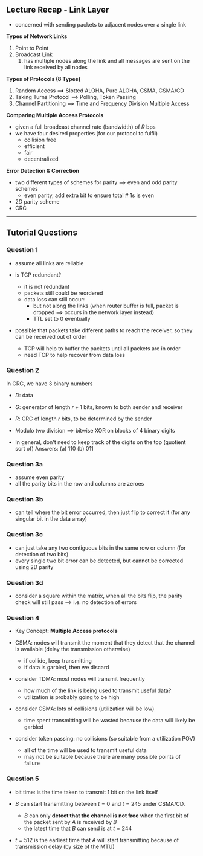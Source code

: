 ## Lecture Recap - Link Layer
- concerned with sending packets to adjacent nodes over a single link

**Types of Network Links**
1. Point to Point
2. Broadcast Link
	1. has multiple nodes along the link and all messages are sent on the link received by all nodes

**Types of Protocols (8 Types)**
1. Random Access $\implies$ Slotted ALOHA, Pure ALOHA, CSMA, CSMA/CD
2. Taking Turns Protocol $\implies$ Polling, Token Passing
3. Channel Partitioning $\implies$ Time and Frequency Division Multiple Access

**Comparing Multiple Access Protocols**
- given a full broadcast channel rate (bandwidth) of $R$ bps
- we have four desired properties (for our protocol to fulfil)
	- collision free
	- efficient
	- fair
	- decentralized

**Error Detection & Correction**
- two different types of schemes for parity $\implies$ even and odd parity schemes
	- even parity, add extra bit to ensure total # $1$s is even
- $2D$ parity scheme
- CRC

---
## Tutorial Questions

### Question 1
- assume all links are reliable
- is TCP redundant?
	- it is not redundant
	- packets still could be reordered
	- data loss can still occur:
		- but not along the links (when router buffer is full, packet is dropped $\implies$ occurs in the network layer instead)
		- TTL set to $0$ eventually

- possible that packets take different paths to reach the receiver, so they can be received out of order
	- TCP will help to buffer the packets until all packets are in order
	- need TCP to help recover from data loss

### Question 2
In CRC, we have $3$ binary numbers
- $D$: data
- $G$: generator of length $r+1$ bits, known to both sender and receiver
- $R$: CRC of length $r$ bits, to be determined by the sender

- Modulo two division $\implies$ bitwise XOR on blocks of $4$ binary digits

- In general, don't need to keep track of the digits on the top (quotient sort of)
Answers: (a) $110$  (b) $011$ 
### Question 3a
- assume even parity
- all the parity bits in the row and columns are zeroes
### Question 3b
- can tell where the bit error occurred, then just flip to correct it (for any singular bit in the data array)
### Question 3c
- can just take any two contiguous bits in the same row or column (for detection of two bits)
- every single two bit error can be detected, but cannot be corrected using 2D parity
### Question 3d
- consider a square within the matrix, when all the bits flip, the parity check will still pass $\implies$ i.e. no detection of errors

### Question 4
- Key Concept: **Multiple Access protocols**
- CSMA: nodes will transmit the moment that they detect that the channel is available (delay the transmission otherwise)
	- if collide, keep transmitting
	- if data is garbled, then we discard

- consider TDMA: most nodes will transmit frequently
	- how much of the link is being used to transmit useful data?
	- utilization is probably going to be high

- consider CSMA: lots of collisions (utilization will be low)
	- time spent transmitting will be wasted because the data will likely be garbled

- consider token passing: no collisions (so suitable from a utilization POV)
	- all of the time will be used to transmit useful data
	- may not be suitable because there are many possible points of failure
### Question 5
- bit time: is the time taken to transmit $1$ bit on the link itself
- $B$ can start transmitting between $t=0$ and $t = 245$ under CSMA/CD.
	- $B$ can only **detect that the channel is not free** when the first bit of the packet sent by $A$ is received by $B$
	- the latest time that $B$ can send is at $t = 244$

- $t = 512$ is the earliest time that $A$ will start transmitting because of transmission delay (by size of the MTU)